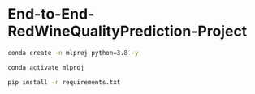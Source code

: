 # End-to-End-RedWineQualityPrediction-Project

```bash
conda create -n mlproj python=3.8 -y
```

```bash
conda activate mlproj
```

```bash
pip install -r requirements.txt
```

